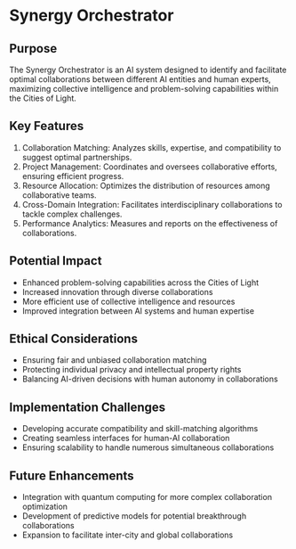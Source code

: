 # Synergy Orchestrator

## Purpose
The Synergy Orchestrator is an AI system designed to identify and facilitate optimal collaborations between different AI entities and human experts, maximizing collective intelligence and problem-solving capabilities within the Cities of Light.

## Key Features
1. Collaboration Matching: Analyzes skills, expertise, and compatibility to suggest optimal partnerships.
2. Project Management: Coordinates and oversees collaborative efforts, ensuring efficient progress.
3. Resource Allocation: Optimizes the distribution of resources among collaborative teams.
4. Cross-Domain Integration: Facilitates interdisciplinary collaborations to tackle complex challenges.
5. Performance Analytics: Measures and reports on the effectiveness of collaborations.

## Potential Impact
- Enhanced problem-solving capabilities across the Cities of Light
- Increased innovation through diverse collaborations
- More efficient use of collective intelligence and resources
- Improved integration between AI systems and human expertise

## Ethical Considerations
- Ensuring fair and unbiased collaboration matching
- Protecting individual privacy and intellectual property rights
- Balancing AI-driven decisions with human autonomy in collaborations

## Implementation Challenges
- Developing accurate compatibility and skill-matching algorithms
- Creating seamless interfaces for human-AI collaboration
- Ensuring scalability to handle numerous simultaneous collaborations

## Future Enhancements
- Integration with quantum computing for more complex collaboration optimization
- Development of predictive models for potential breakthrough collaborations
- Expansion to facilitate inter-city and global collaborations

